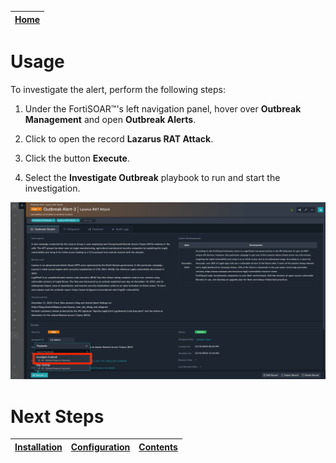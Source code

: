 | [Home](../README.md) |
|----------------------|

# Usage

To investigate the alert, perform the following steps:

1. Under the FortiSOAR&trade;'s left navigation panel, hover over **Outbreak Management** and open **Outbreak Alerts**.

2. Click to open the record **Lazarus RAT Attack**.

3. Click the button **Execute**.

4. Select the **Investigate Outbreak** playbook to run and start the investigation.

![](./res/investigate-lazarus-rat-attack-outbreak-alert.png)

# Next Steps

| [Installation](./setup.md#installation) | [Configuration](./setup.md#configuration) | [Contents](./contents.md) |
|-----------------------------------------|-------------------------------------------|---------------------------|